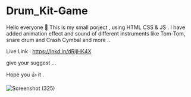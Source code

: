 # Drum_Kit-Game

Hello everyone 👋
This is my small porject , using HTML CSS & JS . I have added animation effect and sound of different instruments like Tom-Tom, snare drum and Crash Cymbal and more ..

Live Link :
https://lnkd.in/dRijHK4X


give your suggest ...

Hope you 👍 it .

![Screenshot (325)](https://user-images.githubusercontent.com/105824474/195188351-309c0005-fd7e-496f-a7cb-a4701636ec0b.png)

